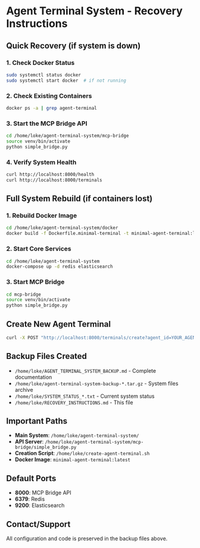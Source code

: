 # Agent Terminal System - Recovery Instructions

## Quick Recovery (if system is down)

### 1. Check Docker Status
```bash
sudo systemctl status docker
sudo systemctl start docker  # if not running
```

### 2. Check Existing Containers
```bash
docker ps -a | grep agent-terminal
```

### 3. Start the MCP Bridge API
```bash
cd /home/loke/agent-terminal-system/mcp-bridge
source venv/bin/activate
python simple_bridge.py
```

### 4. Verify System Health
```bash
curl http://localhost:8000/health
curl http://localhost:8000/terminals
```

## Full System Rebuild (if containers lost)

### 1. Rebuild Docker Image
```bash
cd /home/loke/agent-terminal-system/docker
docker build -f Dockerfile.minimal-terminal -t minimal-agent-terminal:latest .
```

### 2. Start Core Services
```bash
cd /home/loke/agent-terminal-system
docker-compose up -d redis elasticsearch
```

### 3. Start MCP Bridge
```bash
cd mcp-bridge
source venv/bin/activate
python simple_bridge.py
```

## Create New Agent Terminal
```bash
curl -X POST "http://localhost:8000/terminals/create?agent_id=YOUR_AGENT_NAME"
```

## Backup Files Created
- `/home/loke/AGENT_TERMINAL_SYSTEM_BACKUP.md` - Complete documentation
- `/home/loke/agent-terminal-system-backup-*.tar.gz` - System files archive
- `/home/loke/SYSTEM_STATUS_*.txt` - Current system status
- `/home/loke/RECOVERY_INSTRUCTIONS.md` - This file

## Important Paths
- **Main System**: `/home/loke/agent-terminal-system/`
- **API Server**: `/home/loke/agent-terminal-system/mcp-bridge/simple_bridge.py`
- **Creation Script**: `/home/loke/create-agent-terminal.sh`
- **Docker Image**: `minimal-agent-terminal:latest`

## Default Ports
- **8000**: MCP Bridge API
- **6379**: Redis
- **9200**: Elasticsearch

## Contact/Support
All configuration and code is preserved in the backup files above.